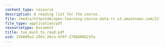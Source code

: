 ```yaml
---
content_type: resource
description: A reading list for the course.
file: /media/https%3A/open-learning-course-data-rc.s3.amazonaws.com/21l-705-masterworks-in-american-short-fiction-fall-2005/15b809a229d126ca4f6f2788d80623fa_too_much_to_read.pdf
file_type: application/pdf
resourcetype: Document
title: too_much_to_read.pdf
uid: 15b809a2-29d1-26ca-4f6f-2788d80623fa
---
```

